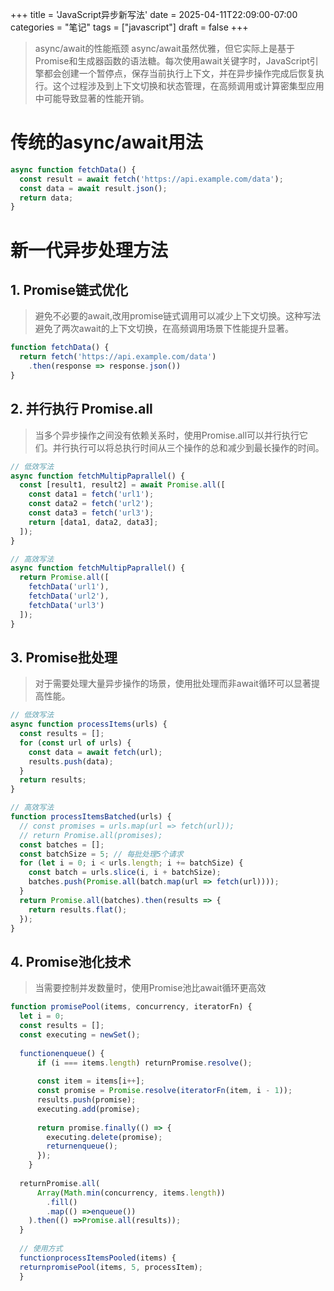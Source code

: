+++
title = 'JavaScript异步新写法'
date = 2025-04-11T22:09:00-07:00
categories = "笔记"
tags = ["javascript"]
draft = false
+++

> async/await的性能瓶颈
async/await虽然优雅，但它实际上是基于Promise和生成器函数的语法糖。每次使用await关键字时，JavaScript引擎都会创建一个暂停点，保存当前执行上下文，并在异步操作完成后恢复执行。这个过程涉及到上下文切换和状态管理，在高频调用或计算密集型应用中可能导致显著的性能开销。


# 传统的async/await用法
```js
async function fetchData() {
  const result = await fetch('https://api.example.com/data');
  const data = await result.json();
  return data;
}
```
# 新一代异步处理方法

## 1. Promise链式优化
> 避免不必要的await,改用promise链式调用可以减少上下文切换。这种写法避免了两次await的上下文切换，在高频调用场景下性能提升显著。
```js
function fetchData() {
  return fetch('https://api.example.com/data')
    .then(response => response.json())
}
```

## 2. 并行执行 Promise.all
> 当多个异步操作之间没有依赖关系时，使用Promise.all可以并行执行它们。并行执行可以将总执行时间从三个操作的总和减少到最长操作的时间。
```js
// 低效写法
async function fetchMultipPaprallel() {
  const [result1, result2] = await Promise.all([
    const data1 = fetch('url1');
    const data2 = fetch('url2');
    const data3 = fetch('url3');
    return [data1, data2, data3];
  ]);
}

// 高效写法
async function fetchMultipPaprallel() {
  return Promise.all([
    fetchData('url1'),
    fetchData('url2'),
    fetchData('url3')
  ]);
}
```

## 3. Promise批处理
> 对于需要处理大量异步操作的场景，使用批处理而非await循环可以显著提高性能。
```js
// 低效写法
async function processItems(urls) {
  const results = [];
  for (const url of urls) {
    const data = await fetch(url);
    results.push(data);
  }
  return results;
}

// 高效写法
function processItemsBatched(urls) {
  // const promises = urls.map(url => fetch(url));
  // return Promise.all(promises);
  const batches = [];
  const batchSize = 5; // 每批处理5个请求
  for (let i = 0; i < urls.length; i += batchSize) {
    const batch = urls.slice(i, i + batchSize);
    batches.push(Promise.all(batch.map(url => fetch(url))));
  }
  return Promise.all(batches).then(results => {
    return results.flat();
  });
}
```

## 4. Promise池化技术
> 当需要控制并发数量时，使用Promise池比await循环更高效
```js
function promisePool(items, concurrency, iteratorFn) {
  let i = 0;
  const results = [];
  const executing = newSet();
  
  functionenqueue() {
      if (i === items.length) returnPromise.resolve();
      
      const item = items[i++];
      const promise = Promise.resolve(iteratorFn(item, i - 1));
      results.push(promise);
      executing.add(promise);
      
      return promise.finally(() => {
        executing.delete(promise);
        returnenqueue();
      });
    }
  
  returnPromise.all(
      Array(Math.min(concurrency, items.length))
        .fill()
        .map(() =>enqueue())
    ).then(() =>Promise.all(results));
  }
  
  // 使用方式
  functionprocessItemsPooled(items) {
  returnpromisePool(items, 5, processItem);
  }
```